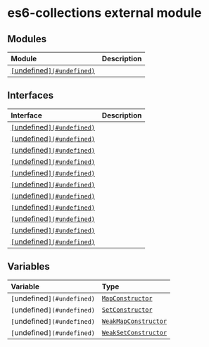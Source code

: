# es6-collections external module


## Modules

| Module	   |  Description |
|:-------------|:---------------|
| [`[`undefined`](#undefined)`](./es6-collections/es6-collections-imodule.md)     |  |




## Interfaces

| Interface	   |  Description |
|:-------------|:---------------|
| [`[`undefined`](#undefined)`](./es6-collections/iteratorresult.md)   |   |
| [`[`undefined`](#undefined)`](./es6-collections/iterator.md)   |   |
| [`[`undefined`](#undefined)`](./es6-collections/foreachable.md)   |   |
| [`[`undefined`](#undefined)`](./es6-collections/map.md)   |   |
| [`[`undefined`](#undefined)`](./es6-collections/mapconstructor.md)   |   |
| [`[`undefined`](#undefined)`](./es6-collections/set.md)   |   |
| [`[`undefined`](#undefined)`](./es6-collections/setconstructor.md)   |   |
| [`[`undefined`](#undefined)`](./es6-collections/weakmap.md)   |   |
| [`[`undefined`](#undefined)`](./es6-collections/weakmapconstructor.md)   |   |
| [`[`undefined`](#undefined)`](./es6-collections/weakset.md)   |   |
| [`[`undefined`](#undefined)`](./es6-collections/weaksetconstructor.md)   |   |






## Variables

| Variable	   | Type|
|:-----------|:------------|
|`[`undefined`](#undefined)`   | [`MapConstructor`](../es6-collections/mapconstructor.md) |
|`[`undefined`](#undefined)`   | [`SetConstructor`](../es6-collections/setconstructor.md) |
|`[`undefined`](#undefined)`   | [`WeakMapConstructor`](../es6-collections/weakmapconstructor.md) |
|`[`undefined`](#undefined)`   | [`WeakSetConstructor`](../es6-collections/weaksetconstructor.md) |

